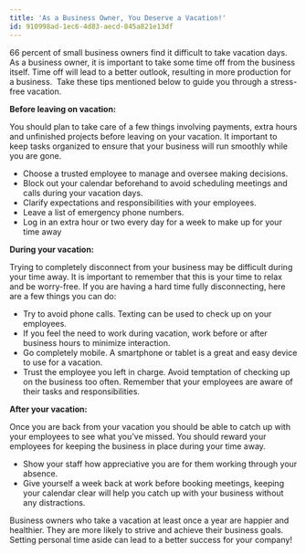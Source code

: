 ```yaml
---
title: 'As a Business Owner, You Deserve a Vacation!'
id: 910998ad-1ec6-4d83-aecd-845a821e13df
---
```

66 percent of small business owners find it difficult to take vacation days. As a business owner, it is important to take some time off from the business itself. Time off will lead to a better outlook, resulting in more production for a business.  Take these tips mentioned below to guide you through a stress-free vacation.

<strong>Before leaving on vacation:</strong>

You should plan to take care of a few things involving payments, extra hours and unfinished projects before leaving on your vacation. It important to keep tasks organized to ensure that your business will run smoothly while you are gone.

- Choose a trusted employee to manage and oversee making decisions.
- Block out your calendar beforehand to avoid scheduling meetings and calls during your vacation days.
- Clarify expectations and responsibilities with your employees.
- Leave a list of emergency phone numbers.
- Log in an extra hour or two every day for a week to make up for your time away

<strong>During your vacation:</strong>

Trying to completely disconnect from your business may be difficult during your time away. It is important to remember that this is your time to relax and be worry-free. If you are having a hard time fully disconnecting, here are a few things you can do:

- Try to avoid phone calls. Texting can be used to check up on your employees.
- If you feel the need to work during vacation, work before or after business hours to minimize interaction.
- Go completely mobile. A smartphone or tablet is a great and easy device to use for a vacation.
- Trust the employee you left in charge. Avoid temptation of checking up on the business too often. Remember that your employees are aware of their tasks and responsibilities.

<strong>After your vacation:</strong>

Once you are back from your vacation you should be able to catch up with your employees to see what you’ve missed. You should reward your employees for keeping the business in place during your time away.

- Show your staff how appreciative you are for them working through your absence.
- Give yourself a week back at work before booking meetings, keeping your calendar clear will help you catch up with your business without any distractions.

Business owners who take a vacation at least once a year are happier and healthier. They are more likely to strive and achieve their business goals. Setting personal time aside can lead to a better success for your company!